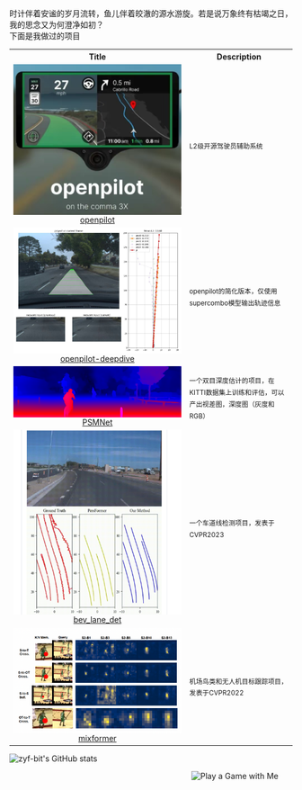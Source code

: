 <!--my introduction start-->

<div>
    时计伴着安谧的岁月流转，鱼儿伴着皎澈的源水游旋。若是说万象终有枯竭之日，我的思念又为何澄净如初？
    <br>
    下面是我做过的项目
<table><tbody>
<tr><th>Title</th><th>Description</th></tr>
<tr>
    <td height="20" align="center"><a href="https://github.com/zyf-bit/openpilot" target="_blank"><img src="https://github.com/zyf-bit/zyf-bit/blob/main/openpilot.png" align="center" alt="UFund"  style="vertical-align:bottom;" /> <br> openpilot </a></td>
    <td><sub>L2级开源驾驶员辅助系统</sub></td>
</tr>
<tr>
    <td  height="20" align="center"><a href="https://github.com/zyf-bit/Openpilot-Deepdive" target="_blank"><img src="https://github.com/zyf-bit/zyf-bit/blob/main/openpilot_deepdive.jpg" alt="BEV-Occ"  style="vertical-align:bottom;" /><br> openpilot-deepdive </a></td>
    <td><sub>openpilot的简化版本，仅使用supercombo模型输出轨迹信息</sub></td>
</tr>
<tr>
    <td height="30" align="center"><a href="https://github.com/zyf-bit/PSMNet" target="_blank"><img src="https://github.com/zyf-bit/zyf-bit/blob/main/%E6%B7%B1%E5%BA%A6%E4%BC%B0%E8%AE%A1.png" alt="L0CV"  style="vertical-align:bottom;" /><br> PSMNet </a></td>
    <td><sub>一个双目深度估计的项目，在KITTI数据集上训练和评估，可以产出视差图，深度图（灰度和RGB）</sub></td>
</tr>
<tr>
    <td height="20" align="center"><a href="https://github.com/zyf-bit/bev_lane_det" target="_blank"><img src="https://github.com/zyf-bit/zyf-bit/blob/main/bev_lane.png" alt="AR-DAO"  style="vertical-align:bottom;" /><br> bev_lane_det </a></td>
    <td><sub>一个车道线检测项目，发表于CVPR2023</sub></td>
</tr>
<tr>
    <td height="20" align="center"><a href="https://github.com/zyf-bit/mixformer" target="_blank"><img src="https://github.com/zyf-bit/zyf-bit/blob/main/mixformer.png" alt="AR-DAO"  style="vertical-align:bottom;" /><br> mixformer </a></td>
    <td><sub>机场鸟类和无人机目标跟踪项目，发表于CVPR2022</sub></td>
</tr>
</tbody>
</table>

![zyf-bit's GitHub stats](https://github-readme-stats.vercel.app/api?username=zyf-bit&show_icons=true)


<!-- sponsor 2--->

<a href="https://charmve.github.io/L0CV-web/door/#Ui%60ojr!gns!XNTS!rqnornsrihq" target="_blank"><img align="right" src="https://charmve.github.io/sponsor_files/playagame.png" alt="Play a Game with Me" width="180px"></a>


</div>
